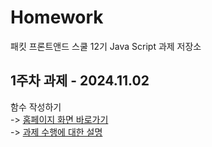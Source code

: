 # Homework

패킷 프론트앤드 스쿨 12기 Java Script 과제 저장소

## 1주차 과제 - 2024.11.02

함수 작성하기 <Br>
-> [홈페이지 화면 바로가기](./mission01/index.html)<br>
-> [과제 수행에 대한 설명](./mission01/mission01.md)
